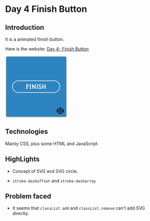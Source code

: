 # Day 4 Finish Button

## Introduction

It is a animated finish button.

Here is the website: [Day 4- Finish Button](https://louuu03.github.io/EverydayLilChallenge/D4-FinishButton/index.html)


![alt text](./Icon/gif.gif)


## Technologies

Mainly CSS, plus some HTML and JavaScript.


## HighLights

* Concept of SVG and SVG circle.

* ```stroke-dashoffset``` and ```stroke-dasharray```


## Problem faced

* It seems that ``` classList.add ``` and  ``` classList.remove ``` can't add SVG directly.
